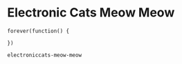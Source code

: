 # Electronic Cats Meow Meow

```blocks
forever(function() {

})
```

```package
electroniccats-meow-meow
```
